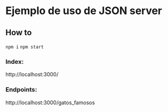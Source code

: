# Ejemplo de uso de JSON server

## How to
`npm i`
`npm start`

### Index:
http://localhost:3000/

### Endpoints:
http://localhost:3000/gatos_famosos